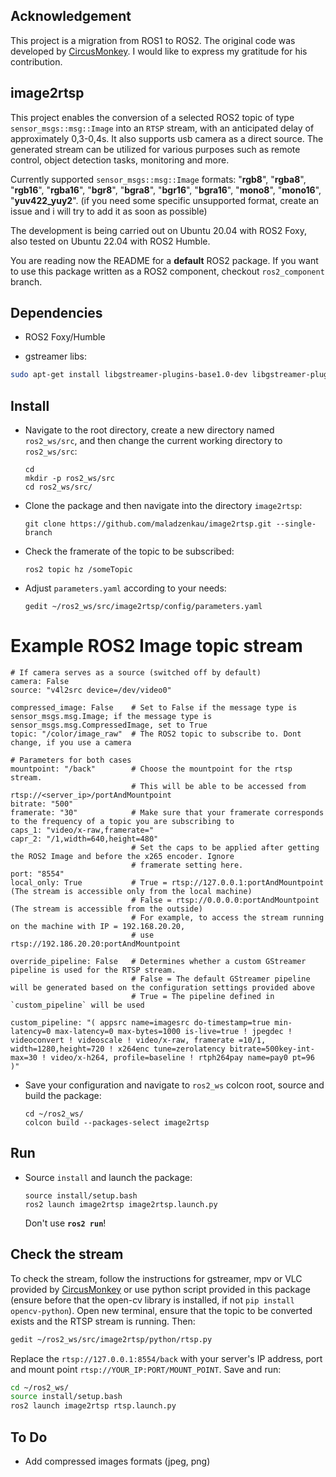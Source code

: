 ## Acknowledgement
This project is a migration from ROS1 to ROS2. The original code was developed by [CircusMonkey](https://github.com/CircusMonkey/ros_rtsp/tree/master). I would like to express my gratitude for his contribution.

## image2rtsp
This project enables the conversion of a selected ROS2 topic of type `sensor_msgs::msg::Image` into an `RTSP` stream, with an anticipated delay of approximately 0,3-0,4s. It also supports usb camera as a direct source. The generated stream can be utilized for various purposes such as remote control, object detection tasks, monitoring and more.

Currently supported `sensor_msgs::msg::Image` formats: "**rgb8**", "**rgba8**", "**rgb16**", "**rgba16**", "**bgr8**", "**bgra8**", "**bgr16**", "**bgra16**", "**mono8**", "**mono16**", "**yuv422_yuy2**".
(if you need some specific unsupported format, create an issue and i will try to add it as soon as possible)

The development is being carried out on Ubuntu 20.04 with ROS2 Foxy, also tested on Ubuntu 22.04 with ROS2 Humble.

You are reading now the README for a **default** ROS2 package. If you want to use this package written as a ROS2 component, checkout `ros2_component` branch. 
## Dependencies
- ROS2 Foxy/Humble

- gstreamer libs:
```bash
sudo apt-get install libgstreamer-plugins-base1.0-dev libgstreamer-plugins-good1.0-dev libgstreamer-plugins-bad1.0-dev libgstrtspserver-1.0-dev gstreamer1.0-plugins-ugly gstreamer1.0-plugins-bad gstreamer1.0-libav
```
## Install
  - Navigate to the root directory, create a new directory named `ros2_ws/src`, and then change the current working directory to `ros2_ws/src`:
      ```bashrc
      cd
      mkdir -p ros2_ws/src
      cd ros2_ws/src/
      ```
  - Clone the package and then navigate into the directory `image2rtsp`:
      ```bashrc
      git clone https://github.com/maladzenkau/image2rtsp.git --single-branch
      ```
  - Check the framerate of the topic to be subscribed:
      ```bashrc
      ros2 topic hz /someTopic
      ```  
  - Adjust  `parameters.yaml` according to your needs:
      ```bashrc
      gedit ~/ros2_ws/src/image2rtsp/config/parameters.yaml
      ```
# Example ROS2 Image topic stream

    # If camera serves as a source (switched off by default)
    camera: False      
    source: "v4l2src device=/dev/video0"

    compressed_image: False    # Set to False if the message type is sensor_msgs.msg.Image; if the message type is sensor_msgs.msg.CompressedImage, set to True
    topic: "/color/image_raw"  # The ROS2 topic to subscribe to. Dont change, if you use a camera

    # Parameters for both cases
    mountpoint: "/back"        # Choose the mountpoint for the rtsp stream. 
                               # This will be able to be accessed from rtsp://<server_ip>/portAndMountpoint
    bitrate: "500"
    framerate: "30"            # Make sure that your framerate corresponds to the frequency of a topic you are subscribing to
    caps_1: "video/x-raw,framerate="
    capr_2: "/1,width=640,height=480"
                               # Set the caps to be applied after getting the ROS2 Image and before the x265 encoder. Ignore
                               # framerate setting here.
    port: "8554"
    local_only: True           # True = rtsp://127.0.0.1:portAndMountpoint (The stream is accessible only from the local machine)
                               # False = rtsp://0.0.0.0:portAndMountpoint (The stream is accessible from the outside) 
                               # For example, to access the stream running on the machine with IP = 192.168.20.20,
                               # use rtsp://192.186.20.20:portAndMountpoint

    override_pipeline: False   # Determines whether a custom GStreamer pipeline is used for the RTSP stream.
                               # False = The default GStreamer pipeline will be generated based on the configuration settings provided above
                               # True = The pipeline defined in `custom_pipeline` will be used

    custom_pipeline: "( appsrc name=imagesrc do-timestamp=true min-latency=0 max-latency=0 max-bytes=1000 is-live=true ! jpegdec ! videoconvert ! videoscale ! video/x-raw, framerate =10/1, width=1280,height=720 ! x264enc tune=zerolatency bitrate=500key-int-max=30 ! video/x-h264, profile=baseline ! rtph264pay name=pay0 pt=96 )"

  - Save your configuration and navigate to `ros2_ws` colcon root, source and build the package:
      ```bashrc
      cd ~/ros2_ws/
      colcon build --packages-select image2rtsp
      ```
## Run
  - Source `install` and launch the package:
      ```bashrc
      source install/setup.bash
      ros2 launch image2rtsp image2rtsp.launch.py 
      ```
      Don't use **`ros2 run`**!
    
## Check the stream
To check the stream, follow the instructions for gstreamer, mpv or VLC provided by [CircusMonkey](https://github.com/CircusMonkey/ros_rtsp/blob/master/README.md) or use python script provided in this package (ensure before that the open-cv library is installed, if not `pip install opencv-python`). Open new terminal, ensure that the topic to be converted exists and the RTSP stream is running. Then:
```bash
gedit ~/ros2_ws/src/image2rtsp/python/rtsp.py
```
Replace the `rtsp://127.0.0.1:8554/back` with your server's IP address, port and mount point `rtsp://YOUR_IP:PORT/MOUNT_POINT`. Save and run:
```bash
cd ~/ros2_ws/
source install/setup.bash
ros2 launch image2rtsp rtsp.launch.py 
```
## To Do
- Add compressed images formats (jpeg, png)
